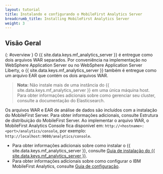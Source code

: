 ```yaml
---
layout: tutorial
title: Instalando e configurando o MobileFirst Analytics Server
breadcrumb_title: Installing MobileFirst Analytics Server
weight: 3
---
```

<!-- NLS_CHARSET=UTF-8 -->
## Visão Geral
{: #overview }
O {{ site.data.keys.mf_analytics_server }} é entregue como dois arquivos WAR separados. Por conveniência na implementação no WebSphere Application Server ou no WebSphere Application Server Liberty, o {{ site.data.keys.mf_analytics_server }} também é entregue como um arquivo EAR que contém os dois arquivos WAR.

> **Nota:** Não instale mais de uma instância do {{ site.data.keys.mf_analytics_server }} em uma única máquina host. Para obter informações adicionais sobre como gerenciar seu cluster, consulte a documentação do Elasticsearch.

Os arquivos WAR e EAR de análise de dados são incluídos com a instalação do MobileFirst Server. Para obter informações adicionais, consulte Estrutura de distribuição do MobileFirst Server. Ao implementar o arquivo WAR, o MobileFirst Analytics Console fica disponível em: `http://<hostname>:<port>/analytics/console`, por exemplo: `http://localhost:9080/analytics/console`.

* Para obter informações adicionais sobre como instalar o {{ site.data.keys.mf_analytics_server }}, consulte [Guia de instalação do {{ site.data.keys.mf_analytics_server }}](installation).
* Para obter informações adicionais sobre como configurar o IBM MobileFirst Analytics, consulte [Guia de configuração](configuration).
